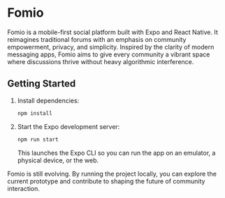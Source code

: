 # Fomio

Fomio is a mobile-first social platform built with Expo and React Native. It reimagines traditional forums with an emphasis on community empowerment, privacy, and simplicity. Inspired by the clarity of modern messaging apps, Fomio aims to give every community a vibrant space where discussions thrive without heavy algorithmic interference.

## Getting Started

1. Install dependencies:
   ```bash
   npm install
   ```
2. Start the Expo development server:
   ```bash
   npm run start
   ```
   This launches the Expo CLI so you can run the app on an emulator, a physical device, or the web.

Fomio is still evolving. By running the project locally, you can explore the current prototype and contribute to shaping the future of community interaction.

